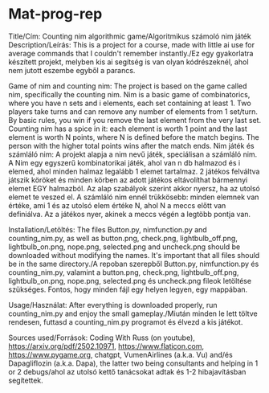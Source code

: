 # Mat-prog-rep
Title/Cím: Counting nim algorithmic game/Algoritmikus számoló nim játék
Description/Leírás: This is a project for a course, made with little ai use for average commands that I couldn't remember instantly./Ez egy gyakorlatra készített projekt, melyben kis ai segítség is van olyan kódrészeknél, ahol nem jutott eszembe egyből a parancs.

Game of nim and counting nim: The project is based on the game called nim, specifically the counting nim. Nim is a basic game of combinatorics, where you have n sets and i elements, each set containing at least 1. Two players take turns and can remove any number of elements from 1 set/turn. By basic rules, you win if you remove the last element from the very last set. Counting nim has a spice in it: each element is worth 1 point and the last element is worth N points, where N is defined before the match begins. The person with the higher total points wins after the match ends. 
Nim játék és számláló nim: A projekt alapja a nim nevű játék, speciálisan a számláló nim. A Nim egy egyszerű kombinatorikai játék, ahol van n db halmazod és i elemed, ahol minden halmaz legalább 1 elemet tartalmaz. 2 játékos felváltva játszik köröket és minden körben az adott játékos eltávolíthat bármennyi elemet EGY halmazból. Az alap szabályok szerint akkor nyersz, ha az utolsó elemet te veszed el. A számláló nim ennél trükkösebb: minden elemnek van értéke, ami 1 és az utolsó elem értéke N, ahol N a meccs előtt van definiálva. Az a játékos nyer, akinek a meccs végén a legtöbb pontja van. 

Installation/Letöltés: The files Button.py, nimfunction.py and counting_nim.py, as well as button.png, check.png, lightbulb_off.png, lightbulb_on.png, nope.png, selected.png and uncheck.png should be downloaded without modifying the names. It's important that all files should be in the same directory./A repoban szerepből Button.py, nimfunction.py és counting_nim.py, valamint a button.png, check.png, lightbulb_off.png, lightbulb_on.png, nope.png, selected.png és uncheck.png fileok letöltése szükséges. Fontos, hogy minden fájl egy helyen legyen, egy mappában.

Usage/Használat: After everything is downloaded properly, run counting_nim.py and enjoy the small gameplay./Miután minden le lett töltve rendesen, futtasd a counting_nim.py programot és élvezd a kis játékot.

Sources used/Források: Coding With Russ (on youtube), https://arxiv.org/pdf/2502.10971, https://www.flaticon.com, https://www.pygame.org, chatgpt, VumenAirlines (a.k.a. Vu) and/és Dapagliflozin (a.k.a. Dapa), the latter two being consultants and helping in 1 or 2 debugs/ahol az utolsó kettő tanácsokat adtak és 1-2 hibajavításban segítettek. 
